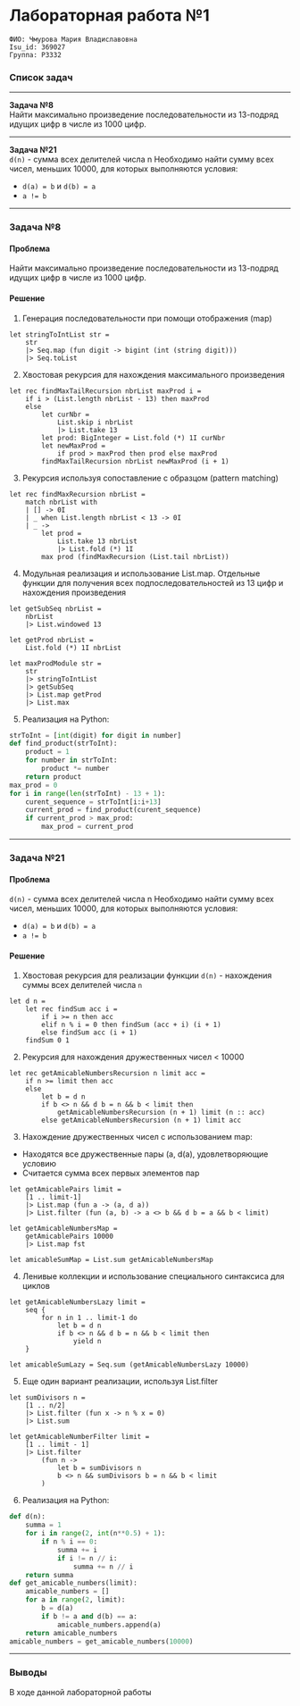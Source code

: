 # Лабораторная работа №1

`ФИО: Чмурова Мария Владиславовна` <br />
`Isu_id: 369027` <br />
`Группа: P3332` <br />

### Список задач 
---
**Задача №8** <br />
Найти максимально произведение последовательности из 13-подряд идущих цифр в числе из 1000 цифр. 

---
**Задача №21** <br />
`d(n)` - сумма всех делителей числа n 
Необходимо найти сумму всех чисел, меньших 10000, для которых выполняются условия: 
- `d(a) = b` и `d(b) = a`
- `a != b`
 
---
### Задача №8

#### Проблема 

Найти максимально произведение последовательности из 13-подряд идущих цифр в числе из 1000 цифр. 

#### Решение 

1. Генерация последовательности при помощи отображения (map)

```F#
let stringToIntList str = 
    str
    |> Seq.map (fun digit -> bigint (int (string digit)))
    |> Seq.toList
```

2. Хвостовая рекурсия для нахождения максимального произведения

```F#
let rec findMaxTailRecursion nbrList maxProd i = 
    if i > (List.length nbrList - 13) then maxProd
    else
        let curNbr = 
            List.skip i nbrList
            |> List.take 13
        let prod: BigInteger = List.fold (*) 1I curNbr
        let newMaxProd = 
            if prod > maxProd then prod else maxProd
        findMaxTailRecursion nbrList newMaxProd (i + 1)
```

3.  Рекурсия используя сопоставление с образцом (pattern matching)

```F#
let rec findMaxRecursion nbrList = 
    match nbrList with
    | [] -> 0I
    | _ when List.length nbrList < 13 -> 0I
    | _ -> 
        let prod = 
            List.take 13 nbrList 
            |> List.fold (*) 1I 
        max prod (findMaxRecursion (List.tail nbrList))
```

4. Модульная реализация и использование List.map. Отдельные функции для получения всех подпоследовательностей из 13 цифр и нахождения произведения

```F#
let getSubSeq nbrList = 
    nbrList
    |> List.windowed 13

let getProd nbrList =
    List.fold (*) 1I nbrList

let maxProdModule str = 
    str
    |> stringToIntList
    |> getSubSeq
    |> List.map getProd
    |> List.max
```

5. Реализация на Python:

```Python
strToInt = [int(digit) for digit in number]
def find_product(strToInt):
    product = 1
    for number in strToInt:
        product *= number
    return product
max_prod = 0
for i in range(len(strToInt) - 13 + 1):
    curent_sequence = strToInt[i:i+13]
    current_prod = find_product(curent_sequence)
    if current_prod > max_prod:
        max_prod = current_prod
```

--- 
### Задача №21

#### Проблема 

`d(n)` - сумма всех делителей числа n 
Необходимо найти сумму всех чисел, меньших 10000, для которых выполняются условия: 
- `d(a) = b` и `d(b) = a`
- `a != b`

#### Решение

1. Хвостовая рекурсия для реализации функции `d(n)` - нахождения суммы всех делителей числа `n`

```F#
let d n =
    let rec findSum acc i =
        if i >= n then acc
        elif n % i = 0 then findSum (acc + i) (i + 1)
        else findSum acc (i + 1)
    findSum 0 1
```

2. Рекурсия для нахождения дружественных чисел < 10000

```F#
let rec getAmicableNumbersRecursion n limit acc =
    if n >= limit then acc
    else
        let b = d n
        if b <> n && d b = n && b < limit then
            getAmicableNumbersRecursion (n + 1) limit (n :: acc)
        else getAmicableNumbersRecursion (n + 1) limit acc
```

3. Нахождение дружественных чисел с использованием map:
- Находятся все дружественные пары (a, d(a), удовлетворяющие условию
- Считается сумма  всех первых элементов пар

```F#
let getAmicablePairs limit =
    [1 .. limit-1]
    |> List.map (fun a -> (a, d a))
    |> List.filter (fun (a, b) -> a <> b && d b = a && b < limit)

let getAmicableNumbersMap = 
    getAmicablePairs 10000
    |> List.map fst

let amicableSumMap = List.sum getAmicableNumbersMap
```

4. Ленивые коллекции и использование специального синтаксиса для циклов

```F#
let getAmicableNumbersLazy limit =
    seq {
        for n in 1 .. limit-1 do
            let b = d n
            if b <> n && d b = n && b < limit then
                yield n
    }

let amicableSumLazy = Seq.sum (getAmicableNumbersLazy 10000)
```

5. Еще один вариант реализации, используя List.filter

```F#
let sumDivisors n =
    [1 .. n/2]
    |> List.filter (fun x -> n % x = 0)
    |> List.sum

let getAmicableNumberFilter limit =
    [1 .. limit - 1]
    |> List.filter 
        (fun n -> 
            let b = sumDivisors n
            b <> n && sumDivisors b = n && b < limit
        )
```

6. Реализация на Python:

```Python
def d(n):
    summa = 1 
    for i in range(2, int(n**0.5) + 1):
        if n % i == 0:
            summa += i
            if i != n // i:  
                summa += n // i
    return summa
def get_amicable_numbers(limit):
    amicable_numbers = []
    for a in range(2, limit):
        b = d(a)
        if b != a and d(b) == a:
            amicable_numbers.append(a)
    return amicable_numbers
amicable_numbers = get_amicable_numbers(10000)
```

---
### Выводы

В ходе данной лабораторной работы 
